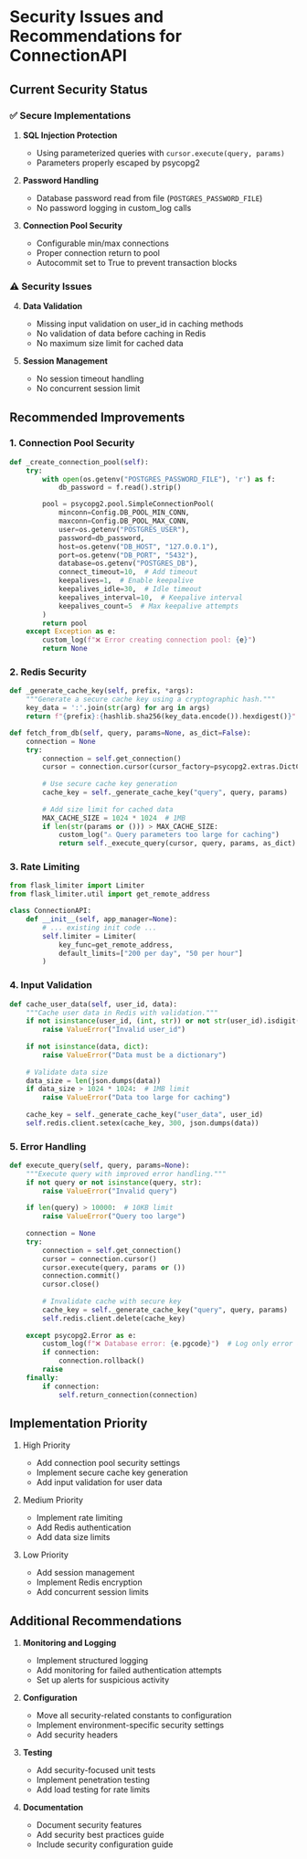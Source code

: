 # Security Issues and Recommendations for ConnectionAPI

## Current Security Status

### ✅ Secure Implementations
1. **SQL Injection Protection**
   - Using parameterized queries with `cursor.execute(query, params)`
   - Parameters properly escaped by psycopg2

2. **Password Handling**
   - Database password read from file (`POSTGRES_PASSWORD_FILE`)
   - No password logging in custom_log calls

3. **Connection Pool Security**
   - Configurable min/max connections
   - Proper connection return to pool
   - Autocommit set to True to prevent transaction blocks

### ⚠️ Security Issues

4. **Data Validation**
   - Missing input validation on user_id in caching methods
   - No validation of data before caching in Redis
   - No maximum size limit for cached data

5. **Session Management**
   - No session timeout handling
   - No concurrent session limit

## Recommended Improvements

### 1. Connection Pool Security
```python
def _create_connection_pool(self):
    try:
        with open(os.getenv("POSTGRES_PASSWORD_FILE"), 'r') as f:
            db_password = f.read().strip()

        pool = psycopg2.pool.SimpleConnectionPool(
            minconn=Config.DB_POOL_MIN_CONN,
            maxconn=Config.DB_POOL_MAX_CONN,
            user=os.getenv("POSTGRES_USER"),
            password=db_password,
            host=os.getenv("DB_HOST", "127.0.0.1"),
            port=os.getenv("DB_PORT", "5432"),
            database=os.getenv("POSTGRES_DB"),
            connect_timeout=10,  # Add timeout
            keepalives=1,  # Enable keepalive
            keepalives_idle=30,  # Idle timeout
            keepalives_interval=10,  # Keepalive interval
            keepalives_count=5  # Max keepalive attempts
        )
        return pool
    except Exception as e:
        custom_log(f"❌ Error creating connection pool: {e}")
        return None
```

### 2. Redis Security
```python
def _generate_cache_key(self, prefix, *args):
    """Generate a secure cache key using a cryptographic hash."""
    key_data = ':'.join(str(arg) for arg in args)
    return f"{prefix}:{hashlib.sha256(key_data.encode()).hexdigest()}"

def fetch_from_db(self, query, params=None, as_dict=False):
    connection = None
    try:
        connection = self.get_connection()
        cursor = connection.cursor(cursor_factory=psycopg2.extras.DictCursor if as_dict else None)
        
        # Use secure cache key generation
        cache_key = self._generate_cache_key("query", query, params)
        
        # Add size limit for cached data
        MAX_CACHE_SIZE = 1024 * 1024  # 1MB
        if len(str(params or ())) > MAX_CACHE_SIZE:
            custom_log("⚠️ Query parameters too large for caching")
            return self._execute_query(cursor, query, params, as_dict)
```

### 3. Rate Limiting
```python
from flask_limiter import Limiter
from flask_limiter.util import get_remote_address

class ConnectionAPI:
    def __init__(self, app_manager=None):
        # ... existing init code ...
        self.limiter = Limiter(
            key_func=get_remote_address,
            default_limits=["200 per day", "50 per hour"]
        )
```

### 4. Input Validation
```python
def cache_user_data(self, user_id, data):
    """Cache user data in Redis with validation."""
    if not isinstance(user_id, (int, str)) or not str(user_id).isdigit():
        raise ValueError("Invalid user_id")
    
    if not isinstance(data, dict):
        raise ValueError("Data must be a dictionary")
    
    # Validate data size
    data_size = len(json.dumps(data))
    if data_size > 1024 * 1024:  # 1MB limit
        raise ValueError("Data too large for caching")
    
    cache_key = self._generate_cache_key("user_data", user_id)
    self.redis.client.setex(cache_key, 300, json.dumps(data))
```

### 5. Error Handling
```python
def execute_query(self, query, params=None):
    """Execute query with improved error handling."""
    if not query or not isinstance(query, str):
        raise ValueError("Invalid query")
    
    if len(query) > 10000:  # 10KB limit
        raise ValueError("Query too large")
    
    connection = None
    try:
        connection = self.get_connection()
        cursor = connection.cursor()
        cursor.execute(query, params or ())
        connection.commit()
        cursor.close()
        
        # Invalidate cache with secure key
        cache_key = self._generate_cache_key("query", query, params)
        self.redis.client.delete(cache_key)
        
    except psycopg2.Error as e:
        custom_log(f"❌ Database error: {e.pgcode}")  # Log only error code
        if connection:
            connection.rollback()
        raise
    finally:
        if connection:
            self.return_connection(connection)
```

## Implementation Priority

1. High Priority
   - Add connection pool security settings
   - Implement secure cache key generation
   - Add input validation for user data

2. Medium Priority
   - Implement rate limiting
   - Add Redis authentication
   - Add data size limits

3. Low Priority
   - Add session management
   - Implement Redis encryption
   - Add concurrent session limits

## Additional Recommendations

1. **Monitoring and Logging**
   - Implement structured logging
   - Add monitoring for failed authentication attempts
   - Set up alerts for suspicious activity

2. **Configuration**
   - Move all security-related constants to configuration
   - Implement environment-specific security settings
   - Add security headers

3. **Testing**
   - Add security-focused unit tests
   - Implement penetration testing
   - Add load testing for rate limits

4. **Documentation**
   - Document security features
   - Add security best practices guide
   - Include security configuration guide 